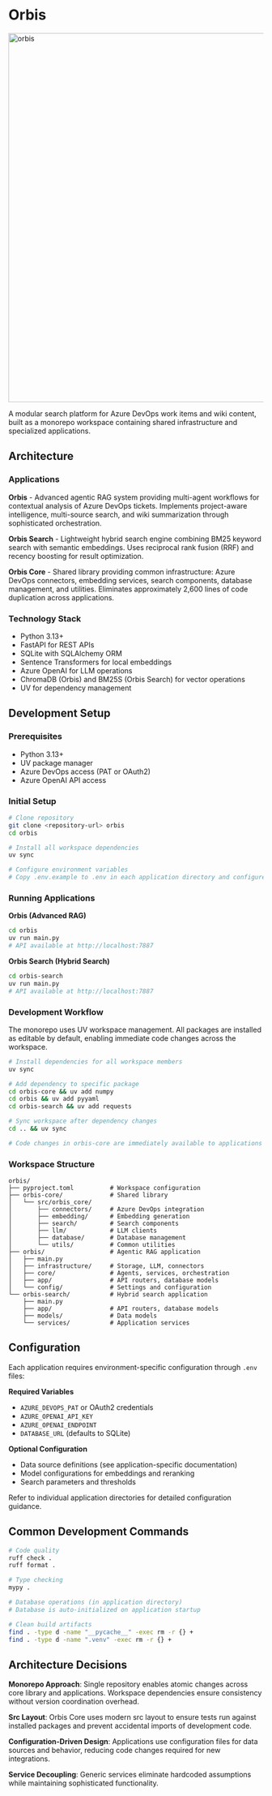 # Orbis

<img width="781" height="728" alt="orbis" src="https://github.com/user-attachments/assets/6db8f4c3-5c26-4c75-a583-d8ead46751dc" />

A modular search platform for Azure DevOps work items and wiki content, built as a monorepo workspace containing shared infrastructure and specialized applications.

## Architecture

### Applications

**Orbis** - Advanced agentic RAG system providing multi-agent workflows for contextual analysis of Azure DevOps tickets. Implements project-aware intelligence, multi-source search, and wiki summarization through sophisticated orchestration.

**Orbis Search** - Lightweight hybrid search engine combining BM25 keyword search with semantic embeddings. Uses reciprocal rank fusion (RRF) and recency boosting for result optimization.

**Orbis Core** - Shared library providing common infrastructure: Azure DevOps connectors, embedding services, search components, database management, and utilities. Eliminates approximately 2,600 lines of code duplication across applications.

### Technology Stack

- Python 3.13+
- FastAPI for REST APIs
- SQLite with SQLAlchemy ORM
- Sentence Transformers for local embeddings
- Azure OpenAI for LLM operations
- ChromaDB (Orbis) and BM25S (Orbis Search) for vector operations
- UV for dependency management

## Development Setup

### Prerequisites

- Python 3.13+
- UV package manager
- Azure DevOps access (PAT or OAuth2)
- Azure OpenAI API access

### Initial Setup

```bash
# Clone repository
git clone <repository-url> orbis
cd orbis

# Install all workspace dependencies
uv sync

# Configure environment variables
# Copy .env.example to .env in each application directory and configure
```

### Running Applications

**Orbis (Advanced RAG)**
```bash
cd orbis
uv run main.py
# API available at http://localhost:7887
```

**Orbis Search (Hybrid Search)**
```bash
cd orbis-search
uv run main.py
# API available at http://localhost:7887
```

### Development Workflow

The monorepo uses UV workspace management. All packages are installed as editable by default, enabling immediate code changes across the workspace.

```bash
# Install dependencies for all workspace members
uv sync

# Add dependency to specific package
cd orbis-core && uv add numpy
cd orbis && uv add pyyaml
cd orbis-search && uv add requests

# Sync workspace after dependency changes
cd .. && uv sync

# Code changes in orbis-core are immediately available to applications
```

### Workspace Structure

```
orbis/
├── pyproject.toml          # Workspace configuration
├── orbis-core/             # Shared library
│   └── src/orbis_core/
│       ├── connectors/     # Azure DevOps integration
│       ├── embedding/      # Embedding generation
│       ├── search/         # Search components
│       ├── llm/            # LLM clients
│       ├── database/       # Database management
│       └── utils/          # Common utilities
├── orbis/                  # Agentic RAG application
│   ├── main.py
│   ├── infrastructure/     # Storage, LLM, connectors
│   ├── core/               # Agents, services, orchestration
│   ├── app/                # API routers, database models
│   └── config/             # Settings and configuration
└── orbis-search/           # Hybrid search application
    ├── main.py
    ├── app/                # API routers, database models
    ├── models/             # Data models
    └── services/           # Application services
```

## Configuration

Each application requires environment-specific configuration through `.env` files:

**Required Variables**
- `AZURE_DEVOPS_PAT` or OAuth2 credentials
- `AZURE_OPENAI_API_KEY`
- `AZURE_OPENAI_ENDPOINT`
- `DATABASE_URL` (defaults to SQLite)

**Optional Configuration**
- Data source definitions (see application-specific documentation)
- Model configurations for embeddings and reranking
- Search parameters and thresholds

Refer to individual application directories for detailed configuration guidance.

## Common Development Commands

```bash
# Code quality
ruff check .
ruff format .

# Type checking
mypy .

# Database operations (in application directory)
# Database is auto-initialized on application startup

# Clean build artifacts
find . -type d -name "__pycache__" -exec rm -r {} +
find . -type d -name ".venv" -exec rm -r {} +
```

## Architecture Decisions

**Monorepo Approach**: Single repository enables atomic changes across core library and applications. Workspace dependencies ensure consistency without version coordination overhead.

**Src Layout**: Orbis Core uses modern src layout to ensure tests run against installed packages and prevent accidental imports of development code.

**Configuration-Driven Design**: Applications use configuration files for data sources and behavior, reducing code changes required for new integrations.

**Service Decoupling**: Generic services eliminate hardcoded assumptions while maintaining sophisticated functionality.
